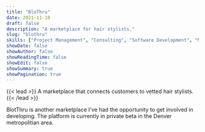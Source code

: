 ```yaml
---
title: "BloThru"
date: 2021-11-10
draft: false
description: "A marketplace for hair stylists."
slug: "blothru"
skills: ["Project Management", "Consulting", "Software Development", "Marketplaces", "Android Development", "iOS Development", "Flutter"]
showDate: false
showAuthor: false
showReadingTime: false
showEdit: false
showSummary: true
showPagination: true
---
```


{{< lead >}}
A marketplace that connects customers to vetted hair stylists. 
{{< /lead >}}

BlotThru is another marketplace I've had the opportunity to get involved in developing. The platform is currently in private beta in the Denver metropolitian area. 